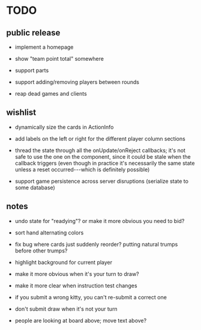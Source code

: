 # TODO

## public release

- implement a homepage

- show "team point total" somewhere

- support parts

- support adding/removing players between rounds

- reap dead games and clients

## wishlist

- dynamically size the cards in ActionInfo

- add labels on the left or right for the different player column sections

- thread the state through all the onUpdate/onReject callbacks; it's not safe
  to use the one on the component, since it could be stale when the callback
  triggers (even though in practice it's necessarily the same state unless a
  reset occurred---which is definitely possible)

- support game persistence across server disruptions (serialize state to some
  database)

## notes

- undo state for "readying"?  or make it more obvious you need to bid?

- sort hand alternating colors

- fix bug where cards just suddenly reorder?  putting natural trumps before
  other trumps?

- highlight background for current player

- make it more obvious when it's your turn to draw?

- make it more clear when instruction test changes

- if you submit a wrong kitty, you can't re-submit a correct one

- don't submit draw when it's not your turn

- people are looking at board above; move text above?
